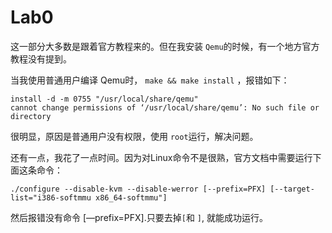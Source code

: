 # Lab0

这一部分大多数是跟着官方教程来的。但在我安装 `Qemu`的时候，有一个地方官方教程没有提到。

当我使用普通用户编译 Qemu时， `make && make install` ，报错如下：

```shell
install -d -m 0755 "/usr/local/share/qemu"
cannot change permissions of ‘/usr/local/share/qemu’: No such file or directory
```

很明显，原因是普通用户没有权限，使用 `root`运行，解决问题。

还有一点，我花了一点时间。因为对Linux命令不是很熟，官方文档中需要运行下面这条命令：

```shell
./configure --disable-kvm --disable-werror [--prefix=PFX] [--target-list="i386-softmmu x86_64-softmmu"]
```

然后报错没有命令 [—prefix=PFX].只要去掉`[`和  `]`, 就能成功运行。

